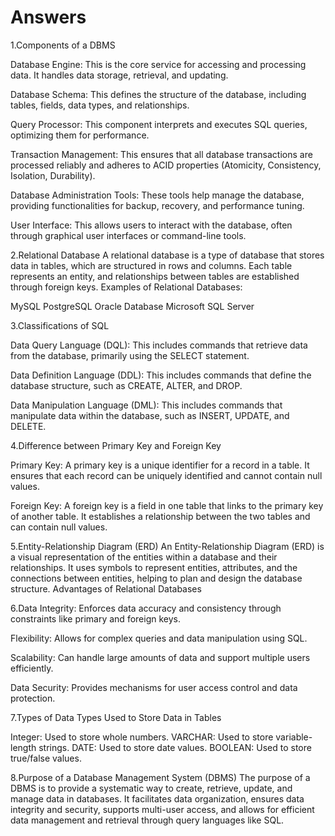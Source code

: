 # Answers
1.Components of a DBMS

Database Engine: This is the core service for accessing and processing data. It handles data storage, retrieval, and updating.

Database Schema: This defines the structure of the database, including tables, fields, data types, and relationships.

Query Processor: This component interprets and executes SQL queries, optimizing them for performance.

Transaction Management: This ensures that all database transactions are processed reliably and adheres to ACID properties (Atomicity, Consistency, Isolation, Durability).

Database Administration Tools: These tools help manage the database, providing functionalities for backup, recovery, and performance tuning.

User Interface: This allows users to interact with the database, often through graphical user interfaces or command-line tools.


2.Relational Database
A relational database is a type of database that stores data in tables, which are structured in rows and columns. Each table represents an entity, and relationships between tables are established through foreign keys.
Examples of Relational Databases:

MySQL
PostgreSQL
Oracle Database
Microsoft SQL Server

3.Classifications of SQL

Data Query Language (DQL): This includes commands that retrieve data from the database, primarily using the SELECT statement.

Data Definition Language (DDL): This includes commands that define the database structure, such as CREATE, ALTER, and DROP.

Data Manipulation Language (DML): This includes commands that manipulate data within the database, such as INSERT, UPDATE, and DELETE.


4.Difference between Primary Key and Foreign Key

Primary Key: A primary key is a unique identifier for a record in a table. It ensures that each record can be uniquely identified and cannot contain null values.

Foreign Key: A foreign key is a field in one table that links to the primary key of another table. It establishes a relationship between the two tables and can contain null values.

5.Entity-Relationship Diagram (ERD)
An Entity-Relationship Diagram (ERD) is a visual representation of the entities within a database and their relationships. It uses symbols to represent entities, attributes, and the connections between entities, helping to plan and design the database structure.
Advantages of Relational Databases

6.Data Integrity: Enforces data accuracy and consistency through constraints like primary and foreign keys.

Flexibility: Allows for complex queries and data manipulation using SQL.

Scalability: Can handle large amounts of data and support multiple users efficiently.

Data Security: Provides mechanisms for user access control and data protection.


7.Types of Data Types Used to Store Data in Tables

Integer: Used to store whole numbers.
VARCHAR: Used to store variable-length strings.
DATE: Used to store date values.
BOOLEAN: Used to store true/false values.

8.Purpose of a Database Management System (DBMS)
The purpose of a DBMS is to provide a systematic way to create, retrieve, update, and manage data in databases. It facilitates data organization, ensures data integrity and security, supports multi-user access, and allows for efficient data management and retrieval through query languages like SQL.
